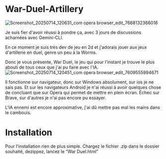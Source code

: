 # War-Duel-Artillery
![Screenshot_20250714_120631_com opera browser_edit_7668132366016](https://github.com/user-attachments/assets/fd6103f8-2329-4019-9dc7-c98f199327e6)

Je suis fier d'avoir réussi à pondre ça, avec 3 jours de discussions acharnées avec Gemini-CLI. 

En ce moment je suis très dev de jeu en 2d et j'adorais jouer aux jeux d'artillerie en duel, genre un peu à la Worms. 

Donc je vous présente, War Duel, le jeu qui pour l'instant je trouve le plus abouti de tous ceux que j'ai pu faire avec l'IA. 
![Screenshot_20250714_120451_com opera browser_edit_7609555994671](https://github.com/user-attachments/assets/8b65ed31-0281-45b0-9dfd-19702dc40874)

Il fonctionne sur navigateur, donc sur Windows absolument, sur ios je ne sais pas. Et sur les navigateurs Android je n'ai réussi à avoir quelques chose de concluant que sur Opera qui permet de mettre en plein écran. Échec sur Brave, sur d'autres je n'ai pas encore pu essayer. 

L'IA ennemi est encore approximative, j'ai dû mettre pas mal les mains dans le cambouis. 


# Installation 

Pour l'installation rien de plus simple. Chargez le fichier .zip dans le dossier souhaité, dezippez, lancez le “War Duel.html”


















 
